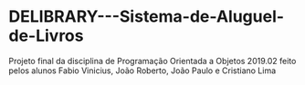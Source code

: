 # DELIBRARY---Sistema-de-Aluguel-de-Livros
Projeto final da disciplina de Programação Orientada a Objetos 2019.02 feito pelos alunos Fabio Vinicius, João Roberto, João Paulo e Cristiano Lima
